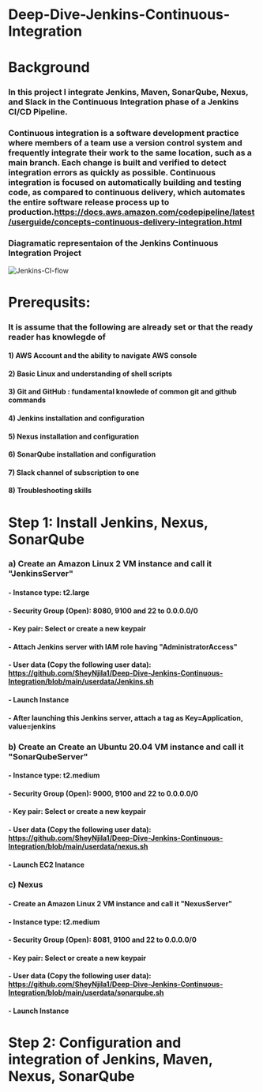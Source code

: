 # Deep-Dive-Jenkins-Continuous-Integration

# Background
### In this project I integrate Jenkins, Maven, SonarQube, Nexus, and Slack in the Continuous Integration phase of a Jenkins CI/CD Pipeline.
### Continuous integration is a software development practice where members of a team use a version control system and frequently integrate their work to the same location, such as a main branch. Each change is built and verified to detect integration errors as quickly as possible. Continuous integration is focused on automatically building and testing code, as compared to continuous delivery, which automates the entire software release process up to production.https://docs.aws.amazon.com/codepipeline/latest/userguide/concepts-continuous-delivery-integration.html

### Diagramatic representaion of the Jenkins Continuous Integration Project

![Jenkins-CI-flow](https://user-images.githubusercontent.com/96470430/208033771-6f47a3c8-9d3b-43e1-8604-b28b86dc7ead.PNG)

# Prerequsits:
### It is assume that the following are already set or that the ready reader has knowlegde of
#### 1) AWS Account and the ability to navigate AWS console
#### 2) Basic Linux and understanding of shell scripts
#### 3) Git and GitHub : fundamental knowlede of common git and github commands 
#### 4) Jenkins installation and configuration
#### 5) Nexus installation and configuration
#### 6) SonarQube installation and configuration
#### 7) Slack channel of subscription to one 
#### 8) Troubleshooting skills

# Step 1: Install Jenkins, Nexus, SonarQube

### a) Create an Amazon Linux 2 VM instance and call it "JenkinsServer"
#### - Instance type: t2.large
#### - Security Group (Open): 8080, 9100 and 22 to 0.0.0.0/0
#### - Key pair: Select or create a new keypair
#### - Attach Jenkins server with IAM role having "AdministratorAccess"
#### - User data (Copy the following user data): https://github.com/SheyNjila1/Deep-Dive-Jenkins-Continuous-Integration/blob/main/userdata/Jenkins.sh
#### - Launch Instance
#### - After launching this Jenkins server, attach a tag as Key=Application, value=jenkins

### b) Create an Create an Ubuntu 20.04 VM instance and call it "SonarQubeServer"
#### - Instance type: t2.medium
#### - Security Group (Open): 9000, 9100 and 22 to 0.0.0.0/0
#### - Key pair: Select or create a new keypair
#### - User data (Copy the following user data): https://github.com/SheyNjila1/Deep-Dive-Jenkins-Continuous-Integration/blob/main/userdata/nexus.sh
#### - Launch EC2 Inatance 

### c) Nexus
#### - Create an Amazon Linux 2 VM instance and call it "NexusServer"
#### - Instance type: t2.medium
#### - Security Group (Open): 8081, 9100 and 22 to 0.0.0.0/0
#### - Key pair: Select or create a new keypair
#### - User data (Copy the following user data): https://github.com/SheyNjila1/Deep-Dive-Jenkins-Continuous-Integration/blob/main/userdata/sonarqube.sh
#### - Launch Instance

# Step 2: Configuration and integration of Jenkins, Maven, Nexus, SonarQube
